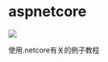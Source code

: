 # aspnetcore
[<img src="https://abptest.visualstudio.com/_apis/public/build/definitions/80614bf8-5bf4-410e-9324-5b1cadf76fa5/1/badge">](https://abptest.visualstudio.com/_apis/public/build/definitions/80614bf8-5bf4-410e-9324-5b1cadf76fa5/1/badge)

使用.netcore有关的例子教程

